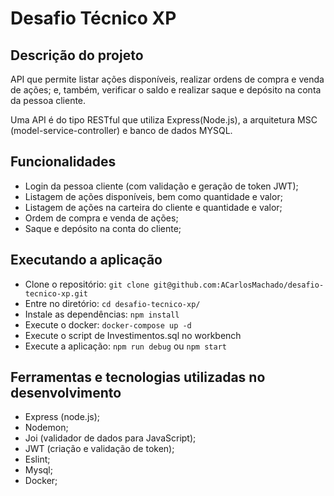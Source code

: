 # Desafio Técnico XP

## Descrição do projeto

API que permite listar ações disponíveis, realizar ordens de compra e venda de ações; e, também, verificar o saldo e realizar saque e depósito na conta da pessoa cliente.

Uma API é do tipo RESTful que utiliza Express(Node.js), a arquitetura MSC (model-service-controller) e banco de dados MYSQL.   

## Funcionalidades

- Login da pessoa cliente (com validação e geração de token JWT);
- Listagem de ações disponíveis, bem como quantidade e valor;
- Listagem de ações na carteira do cliente e quantidade e valor;
- Ordem de compra e venda de ações;
- Saque e depósito na conta do cliente;

## Executando a aplicação

- Clone o repositório: `git clone git@github.com:ACarlosMachado/desafio-tecnico-xp.git`
- Entre no diretório: `cd desafio-tecnico-xp/`
- Instale as dependências: `npm install`
- Execute o docker: `docker-compose up -d`
- Execute o script de Investimentos.sql no workbench
- Execute a aplicação: `npm run debug` ou `npm start`

## Ferramentas e tecnologias utilizadas no desenvolvimento
- Express (node.js);
- Nodemon;
- Joi (validador de dados para JavaScript);
- JWT (criação e validação de token);
- Eslint;
- Mysql;
- Docker;
